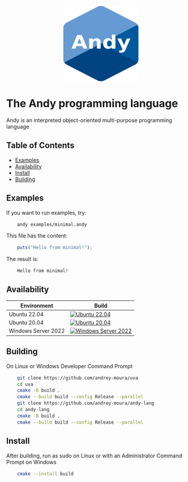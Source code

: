 <p align="center">
    <img src="resources/andy.svg" alt="Alt Text" style="width:200px; height:200px;">
</p>

# The Andy programming language

Andy is an interpreted object-oriented multi-purpose programming language

## Table of Contents
* [Examples](#Examples)
* [Availability](#Availability)
* [Install](#Install)
* [Building](#Building)

## Examples

If you want to run examples, try:

```sh
    andy examples/minimal.andy
```

This file has the content:

```typescript
    puts("Hello from minimal!");
```

The result is:

```
    Hello from minimal!
```

## Availability

Environment | Build
--- | --- |
Ubuntu 22.04 | [![Ubuntu 22.04](https://github.com/andrey-moura/andy-lang/actions/workflows/build-ubuntu-22.04.yml/badge.svg?cache-control=no-cache)](https://github.com/andrey-moura/andy-lang/actions/workflows/build-ubuntu-22.04.yml)
Ubuntu 20.04 | [![Ubuntu 20.04](https://github.com/andrey-moura/andy-lang/actions/workflows/build-ubuntu-20.04.yml/badge.svg?cache-control=no-cache)](https://github.com/andrey-moura/andy-lang/actions/workflows/build-ubuntu-20.04.yml)
Windows Server 2022 | [![Windows Server 2022](https://github.com/andrey-moura/andy-lang/actions/workflows/build-windows-2022.yml/badge.svg?cache-control=no-cache)](https://github.com/andrey-moura/andy-lang/actions/workflows/build-windows-2022.yml)
## Building

On Linux or Windows Developer Command Prompt

```sh
    git clone https://github.com/andrey-moura/uva
    cd uva
    cmake -B build .
    cmake --build build --config Release --parallel
    git clone https://github.com/andrey-moura/andy-lang
    cd andy-lang
    cmake -B build .
    cmake --build build --config Release --parallel
```

## Install
After building, run as sudo on Linux or with an Administrator Command Prompt on Windows

```sh
    cmake --install build
```
